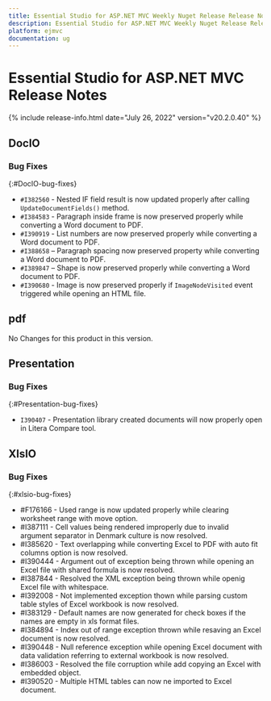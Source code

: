 ```yaml
---
title: Essential Studio for ASP.NET MVC Weekly Nuget Release Release Notes  
description: Essential Studio for ASP.NET MVC Weekly Nuget Release Release Notes  
platform: ejmvc
documentation: ug
---
```


# Essential Studio for ASP.NET MVC  Release Notes  

{% include release-info.html date="July 26, 2022"  version="v20.2.0.40" %} 





## DocIO

### Bug Fixes
{:#DocIO-bug-fixes}

- `#I382560` - Nested IF field result is now updated properly after calling `UpdateDocumentFields()` method.
- `#I384583` - Paragraph inside frame is now preserved properly while converting a Word document to PDF.
- `#I390919` - List numbers are now preserved properly while converting a Word document to PDF.
- `#I388658` – Paragraph spacing now preserved property while converting a Word document to PDF.
- `#I389847` – Shape is now preserved properly while converting a Word document to PDF.
- `#I390680` - Image is now preserved properly if `ImageNodeVisited` event triggered while opening an HTML file.
## pdf

No Changes for this product in this version.

[//]: # "Delete the contents of this file while new content is added."

## Presentation

### Bug Fixes
{:#Presentation-bug-fixes}

- `I390407` - Presentation library created documents will now properly open in Litera Compare tool.
## XlsIO

### Bug Fixes
{:#xlsio-bug-fixes}

* \#F176166 - Used range is now updated properly while clearing worksheet range with move option. 
* \#I387111 - Cell values being rendered improperly due to invalid argument separator in Denmark culture is now resolved. 
* \#I385620 - Text overlapping while converting Excel to PDF with auto fit columns option is now resolved.
* \#I390444 - Argument out of exception being thrown while opening an Excel file with shared formula is now resolved.
* \#I387844 - Resolved the XML exception being thrown while openig Excel file with whitespace.
* \#I392008 - Not implemented exception thown while parsing custom table styles of Excel workbook is now resolved.
* \#I383129 - Default names are now generated for check boxes if the names are empty in xls format files.
* \#I384894 - Index out of range exception thrown while resaving an Excel document is now resolved.
* \#I390448 - Null reference exception while opening Excel document with data validation referring to external workbook is now resolved.
* \#I386003 - Resolved the file corruption while add copying an Excel with embedded object.
* \#I390520 - Multiple HTML tables can now ne imported to Excel document.


